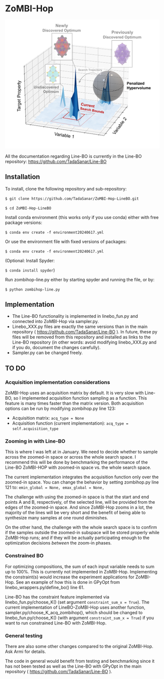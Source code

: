 # ZoMBI-Hop
 
![zombi](./figs/zombi-hop.png)


All the documentation regarding Line-BO is currently in the Line-BO repository: https://github.com/TadaSanar/Line-BO 

## Installation

To install, clone the following repository and sub-repository:

`$ git clone https://github.com/TadaSanar/ZoMBI-Hop-LineBO.git`

`$ cd ZoMBI-Hop-LineBO`

Install conda environment (this works only if you use conda) either with free package versions:

`$ conda env create -f environment20240617.yml`

Or use the environment file with fixed versions of packages:

`$ conda env create -f environment20240617.yml`

(Optional: Install Spyder:

`$ conda install spyder`)

Run zombihop-line.py either by starting spyder and running the file, or by:

`$ python zombihop-line.py`

## Implementation

- The Line-BO functionality is implemented in linebo_fun.py and connected into ZoMBI-Hop via sampler.py.
- Linebo_XXX.py files are exactly the same versions than in the main repository ( https://github.com/TadaSanar/Line-BO ). In future, these py files will be removed from this repository and installed as links to the Line-BO repository (in other words: avoid modifying linebo_XXX.py and if you do, document the changes carefully).
- Sampler.py can be changed freely.

## TO DO

### Acquisition implementation considerations

ZoMBI-Hop uses an acquisition matrix by default. It is very slow with Line-BO, so I implemented acquisition function sampling as a function. This feature is many times faster than the matrix version. Both acquisition options can be run by modifying zombihop.py line 123:
- Acquisition matrix: `acq_type = None`
- Acquisition function (current implementation): `acq_type = self.acquisition_type`

### Zooming in with Line-BO

This is where I was left at in January. We need to decide whether to sample across the zoomed-in space or across the whole search space. I recommend this will be done by benchmarking the performance of the Line-BO ZoMBI-HOP with zoomed-in space vs. the whole search space.

The current implementation integrates the acquisition function only over the zoomed-in space. You can change the behavior by setting zombihop.py line 121 to:
`emin_global = None, emax_global = None,`

The challenge with using the zoomed-in space is that the start and end points A and B, respectively, of the selected line, will be provided from the edges of the zoomed-in space. And since ZoMBI-Hop zooms in a lot, the majority of the lines will be very short and the benefit of being able to synthesize many samples at one round diminishes.

On the other hand, the challenge with the whole search space is to confirm if the samples outside the zoomed-in subspace will be stored properly while ZoMBI-Hop runs; and if they will be actually participating enough to the optimization decisions _between_ the zoom-in phases.

### Constrained BO

For optimizing compositions, the sum of each input variable needs to sum up to 100%. This is currently not implemented in ZoMBI-Hop. Implementing the constraint(s) would increase the experiment applications for ZoMBI-Hop. See an example of how this is done in GPyOpt from linebo_wrappers.py/define_bo() line 61.

Line-BO has the constraint feature implemented via linebo_fun.py/choose_K() (set argument `constraint_sum_x = True`). The current implementation of LineBO-ZoMBI-Hop uses another function, sampler.py/choose_K_acq_zombihop(), which should be changed to linebo_fun.py/choose_K() (with argument `constraint_sum_x = True`) if you want to run constrained Line-BO with ZoMBI-Hop.

### General testing

There are also some other changes compared to the original ZoMBI-Hop. Ask Armi for details.

The code in general would benefit from testing and benchmarking since it has not been tested as well as the Line-BO with GPyOpt in the main repository ( https://github.com/TadaSanar/Line-BO ).

